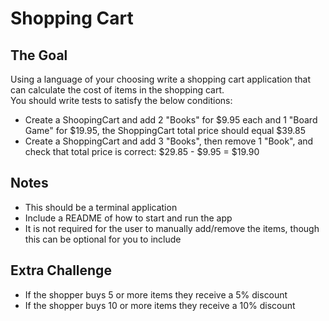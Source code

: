 # Shopping Cart

## The Goal

Using a language of your choosing write a shopping cart application that can calculate the cost of items in the shopping cart.  
You should write tests to satisfy the below conditions:  
* Create a ShoopingCart and add 2 "Books" for $9.95 each and 1 "Board Game" for $19.95, the ShoppingCart total price should equal $39.85  
* Create a ShoppingCart and add 3 "Books", then remove 1 "Book", and check that total price is correct: $29.85 - $9.95 = $19.90

## Notes

* This should be a terminal application
* Include a README of how to start and run the app
* It is not required for the user to manually add/remove the items, though this can be optional for you to include

## Extra Challenge
* If the shopper buys 5 or more items they receive a 5% discount
* If the shopper buys 10 or more items they receive a 10% discount
